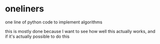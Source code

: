 # oneliners
one line of python code to implement algorithms

this is mostly done because I want to see how well this actually works, and if it's actually possible to do this
